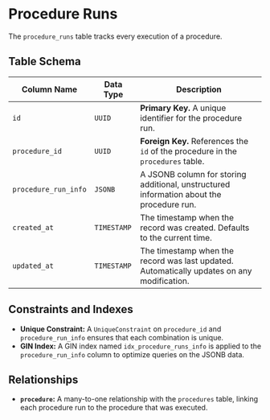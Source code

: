 # Procedure Runs

The `procedure_runs` table tracks every execution of a procedure.

## Table Schema

| Column Name          | Data Type   | Description                                                                                      |
| -------------------- | ----------- | ------------------------------------------------------------------------------------------------ |
| `id`                 | `UUID`      | **Primary Key.** A unique identifier for the procedure run.                                      |
| `procedure_id`       | `UUID`      | **Foreign Key.** References the `id` of the procedure in the `procedures` table.                 |
| `procedure_run_info` | `JSONB`     | A JSONB column for storing additional, unstructured information about the procedure run.         |
| `created_at`         | `TIMESTAMP` | The timestamp when the record was created. Defaults to the current time.                         |
| `updated_at`         | `TIMESTAMP` | The timestamp when the record was last updated. Automatically updates on any modification.       |

## Constraints and Indexes

- **Unique Constraint:** A `UniqueConstraint` on `procedure_id` and `procedure_run_info` ensures that each combination is unique.
- **GIN Index:** A GIN index named `idx_procedure_runs_info` is applied to the `procedure_run_info` column to optimize queries on the JSONB data.

## Relationships

- **`procedure`:** A many-to-one relationship with the `procedures` table, linking each procedure run to the procedure that was executed.
